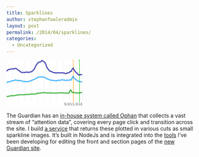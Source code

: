 ```yaml
---
title: Sparklines
author: stephanfowleradmin
layout: post
permalink: /2014/04/sparklines/
categories:
  - Uncategorized
---
```

<img src="/assets/2014/04/sparkline.png" alt="sparkline" width="200" height="120" class="alignleft size-full wp-image-357" />

The Guardian has an [in-house system called Ophan][1] that collects a vast stream of &#8220;attention data&#8221;, covering every page click and transition across the site. I build [a service][2] that returns these plotted in various cuts as small sparkline images. It&#8217;s built in NodeJs and is integrated into the [tools][3] I&#8217;ve been developing for editing the front and section pages of the [new Guardian site][4].

 [1]: http://www.fastcolabs.com/3026154/how-the-guardian-uses-attention-analytics-to-track-rising-stories
 [2]: https://github.com/stephanfowler/ophan-sparklines
 [3]: /2014/03/editing-the-guardian/
 [4]: http://www.theguardian.com/uk?view=mobile